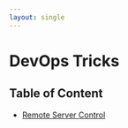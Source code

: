 ```yaml
---
layout: single
---
```


# DevOps Tricks

## Table of Content

* [Remote Server Control](./remote-server-control/README.md)
